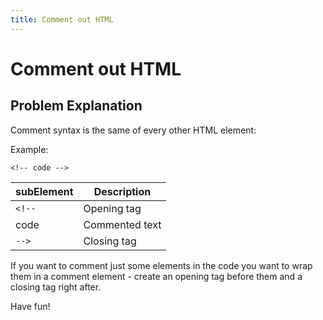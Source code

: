 ```yaml
---
title: Comment out HTML
---
```

# Comment out HTML

## Problem Explanation
Comment syntax is the same of every other HTML element:

Example:
```
<!-- code -->
```
 
 subElement | Description
 ---------- | -----------
 `<!--` | Opening tag
 code | Commented text
 `-->` | Closing tag
 
 If you want to comment just some elements in the code you want to wrap them in a comment element - create an opening tag before them and a closing tag right after.
 
Have fun!

